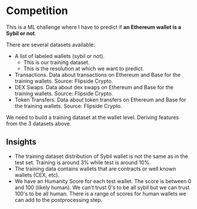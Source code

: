 # Competition

This is a ML challenge where I have to predict if **an Ethereum wallet is a Sybil or not**.

There are several datasets available:

- A list of labeled wallets (sybil or not).
  - This is our training dataset.
  - This is the resolution at which we want to predict.
- Transactions. Data about transactions on Ethereum and Base for the training wallets. Source: Flipside Crypto.
- DEX Swaps. Data about dex swaps on Ethereum and Base for the training wallets. Source: Flipside Crypto.
- Token Transfers. Data about token transfers on Ethereum and Base for the training wallets. Source: Flipside Crypto.

We need to build a training dataset at the wallet level. Deriving features from the 3 datasets above.

## Insights

- The training dataset distribution of Sybil wallet is not the same as in the test set. Training is around 3% while test is around 10%.
- The training data contains wallets that are contracts or well known wallets (CEX, etc).
- We have an Humanity Score for each test wallet. The score is between 0 and 100 (likely human). We can't trust 0's to be all sybil but we can trust 100's to be all human. There is a range of scores for human wallets we can add to the postprocessing step.
